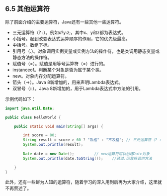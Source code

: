 ## 6.5 其他运算符

除了前面介绍的主要运算符，Java还有一些其他一些运算符。

*   三元运算符（? :）。例如x?y:z;，其中x、y和z都为表达式。
*   小括号。起到改变表达式运算顺序的作用，它的优先级最高。
*   中括号。数组下标。
*   引用号（.）。对象调用实例变量或实例方法的操作符，也是类调用静态变量或静态方法的操作符。
*   赋值号（=）。赋值是用等号运算符（=）进行的。
*   instanceof。判断某个对象是否为属于某个类。
*   new。对象内存分配运算符。
*   箭头（-&gt;）。Java 8新增加的，用来声明Lambda表达式。
*   双冒号（::）。Java 8新增加的，用于Lambda表达式中方法的引用。

示例代码如下：

```java
import java.util.Date;

public class HelloWorld {

	public static void main(String[] args) {

		int score = 80;
		String result = score > 60 ? "及格" : "不及格"; // 三元运算符（? : ）
		System.out.println(result);
		
		Date date = new Date();			// new运算符可以创建Date对象
		System.out.println(date.toString());	//通过.运算符调用方法

	}
}
```

此外，还有一些鲜为人知的运算符，随着学习的深入用到后再为大家介绍，这里就不再赘述了。